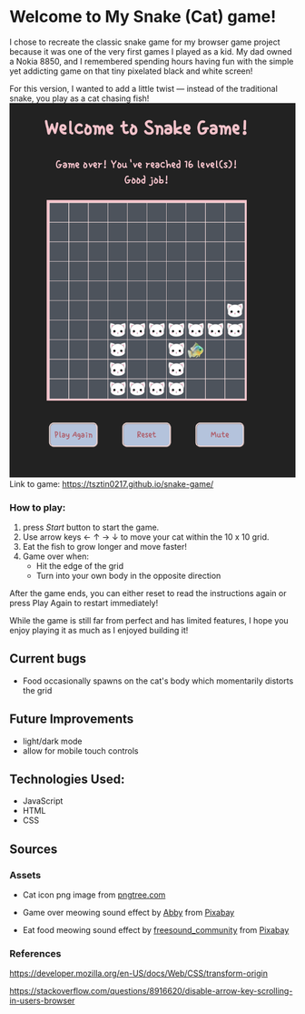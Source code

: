 # Welcome to My Snake (Cat) game!
I chose to recreate the classic snake game for my browser game project because it was one of the very first games I played as a kid. My dad owned a Nokia 8850, and I remembered spending hours having fun with the simple yet addicting game on that tiny pixelated black and white screen! 

For this version, I wanted to add a little twist — instead of the traditional snake, you play as a cat chasing fish!
![screenshot of gameplay](./assets/images/screenshot.png)
Link to game: https://tsztin0217.github.io/snake-game/

### How to play:
1. press *Start* button to start the game. 
2. Use arrow keys ← ↑ → ↓ to move your cat within the 10 x 10 grid.<br>
3. Eat the fish to grow longer and move faster!
4. Game over when:
    - Hit the edge of the grid
    - Turn into your own body in the opposite direction

After the game ends, you can either reset to read the instructions again or press Play Again to restart immediately!

While the game is still far from perfect and has limited features, I hope you enjoy playing it as much as I enjoyed building it!

## Current bugs
- Food occasionally spawns on the cat's body which momentarily distorts the grid


## Future Improvements
- light/dark mode
- allow for mobile touch controls

## Technologies Used:
- JavaScript
- HTML
- CSS

## Sources
### Assets
- Cat icon png image from [pngtree.com](https://pngtree.com/freepng/cute-white-cat-head_4242401.html)
- Game over meowing sound effect by <a href="https://pixabay.com/users/yoursperfectguy-46268990/?utm_source=link-attribution&utm_medium=referral&utm_campaign=music&utm_content=246012">Abby</a> from <a href="https://pixabay.com//?utm_source=link-attribution&utm_medium=referral&utm_campaign=music&utm_content=246012">Pixabay</a>

- Eat food meowing sound effect by <a href="https://pixabay.com/users/freesound_community-46691455/?utm_source=link-attribution&utm_medium=referral&utm_campaign=music&utm_content=38576">freesound_community</a> from <a href="https://pixabay.com//?utm_source=link-attribution&utm_medium=referral&utm_campaign=music&utm_content=38576">Pixabay</a>

### References
https://developer.mozilla.org/en-US/docs/Web/CSS/transform-origin

https://stackoverflow.com/questions/8916620/disable-arrow-key-scrolling-in-users-browser
